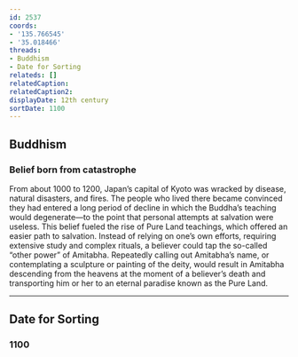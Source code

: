 ```yaml
---
id: 2537
coords:
- '135.766545'
- '35.018466'
threads:
- Buddhism
- Date for Sorting
relateds: []
relatedCaption: 
relatedCaption2: 
displayDate: 12th century
sortDate: 1100
---
```


## Buddhism

### Belief born from catastrophe

From about 1000 to 1200, Japan’s capital of Kyoto was wracked by disease, natural disasters, and fires. The people who lived there became convinced they had entered a long period of decline in which the Buddha’s teaching would degenerate—to the point that personal attempts at salvation were useless. This belief fueled the rise of Pure Land teachings, which offered an easier path to salvation. Instead of relying on one’s own efforts, requiring extensive study and complex rituals, a believer could tap the so-called “other power” of Amitabha. Repeatedly calling out Amitabha’s name, or contemplating a sculpture or painting of the deity, would result in Amitabha descending from the heavens at the moment of a believer’s death and transporting him or her to an eternal paradise known as the Pure Land. 

* * *

## Date for Sorting

### 1100
